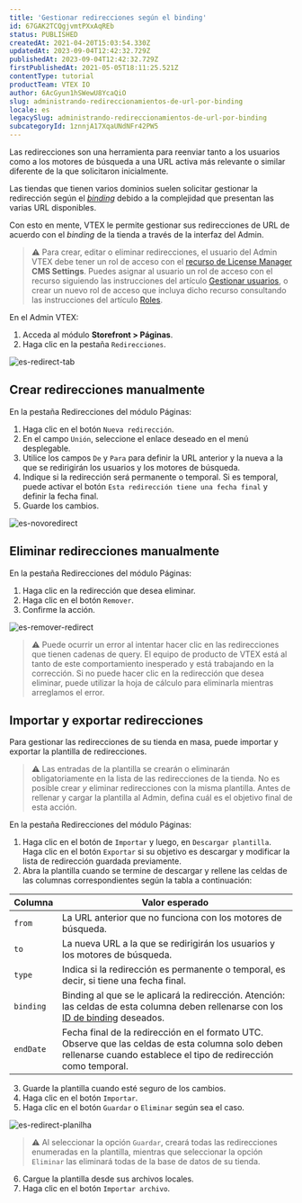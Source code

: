 ```yaml
---
title: 'Gestionar redirecciones según el binding'
id: 67GAK2TCQgjvmtPXxAqREb
status: PUBLISHED
createdAt: 2021-04-20T15:03:54.330Z
updatedAt: 2023-09-04T12:42:32.729Z
publishedAt: 2023-09-04T12:42:32.729Z
firstPublishedAt: 2021-05-05T18:11:25.521Z
contentType: tutorial
productTeam: VTEX IO
author: 6AcGyun1hSWewU8YcaQiO
slug: administrando-redireccionamientos-de-url-por-binding
locale: es
legacySlug: administrando-redireccionamientos-de-url-por-binding
subcategoryId: 1znnjA17XqaUNdNFr42PW5
---
```


Las redirecciones son una herramienta para reenviar tanto a los usuarios como a los motores de búsqueda a una URL activa más relevante o similar diferente de la que solicitaron inicialmente.

Las tiendas que tienen varios dominios suelen solicitar gestionar la redirección según el [*binding*](https://help.vtex.com/en/tutorial/what-is-binding--4NcN3NJd0IeYccgWCI8O2W) debido a la complejidad que presentan las varias URL disponibles. 

Con esto en mente, VTEX le permite gestionar sus redirecciones de URL de acuerdo con el *binding* de la tienda a través de la interfaz del Admin.

>⚠️ Para crear, editar o eliminar redirecciones, el usuario del Admin VTEX debe tener un rol de acceso con el [recurso de License Manager](https://help.vtex.com/es/tutorial/recursos-del-license-manager--3q6ztrC8YynQf6rdc6euk3) **CMS Settings**. Puedes asignar al usuario un rol de acceso con el recurso siguiendo las instrucciones del artículo [Gestionar usuarios](https://help.vtex.com/es/tutorial/gestionar-usuarios--tutorials_512#editando-usuarios), o crear un nuevo rol de acceso que incluya dicho recurso consultando las instrucciones del artículo [Roles](https://help.vtex.com/es/tutorial/roles--7HKK5Uau2H6wxE1rH5oRbc#creando-un-rol).

En el Admin VTEX:

1. Acceda al módulo **Storefront > Páginas**.
2. Haga clic en la pestaña `Redirecciones`.

![es-redirect-tab](//images.ctfassets.net/alneenqid6w5/5TkQzPBMxi9Wh4SCBgVWZ1/ca140110fbe426d775814a1fd5ae4350/redirect-tab.png)

## Crear redirecciones manualmente

En la pestaña Redirecciones del módulo Páginas:

1. Haga clic en el botón `Nueva redirección`. 
2. En el campo `Unión`, seleccione el enlace deseado en el menú desplegable.
3. Utilice los campos `De` y `Para` para definir la URL anterior y la nueva a la que se redirigirán los usuarios y los motores de búsqueda.
4. Indique si la redirección será permanente o temporal. Si es temporal, puede activar el botón `Esta redirección tiene una fecha final` y definir la fecha final. 
5. Guarde los cambios.

![es-novoredirect](//images.ctfassets.net/alneenqid6w5/1XJSvEL4ozDdupa3j0mcx8/95ddbd08e7902a6c7aa7f30a4af85120/nuevo-redirect.png)

## Eliminar redirecciones manualmente

En la pestaña Redirecciones del módulo Páginas:

1. Haga clic en la redirección que desea eliminar.
2. Haga clic en el botón `Remover`.
3. Confirme la acción. 

![es-remover-redirect](//images.ctfassets.net/alneenqid6w5/5khhDBT5o6ESJjwlaFClr5/a6d978fecd07eba1007ea1b28d2675b6/remover-redirect.png)

>⚠️ Puede ocurrir un error al intentar hacer clic en las redirecciones que tienen cadenas de query. El equipo de producto de VTEX está al tanto de este comportamiento inesperado y está trabajando en la corrección. Si no puede hacer clic en la redirección que desea eliminar, puede utilizar la hoja de cálculo para eliminarla mientras arreglamos el error.

## Importar y exportar redirecciones

Para gestionar las redirecciones de su tienda en masa, puede importar y exportar la plantilla de redirecciones. 

>⚠️ Las entradas de la plantilla se crearán o eliminarán obligatoriamente en la lista de las redirecciones de la tienda. No es posible crear <i>y</i> eliminar redirecciones con la misma plantilla. Antes de rellenar y cargar la plantilla al Admin, defina cuál es el objetivo final de esta acción.

En la pestaña Redirecciones del módulo Páginas:

1. Haga clic en el botón de `Importar` y luego, en `Descargar plantilla`. Haga clic en el botón `Exportar` si su objetivo es descargar y modificar la lista de redirección guardada previamente. 
2. Abra la plantilla cuando se termine de descargar y rellene las celdas de las columnas correspondientes según la tabla a continuación:

  | Columna    | Valor esperado    |
| ---------- | ----------------- |
| `from`     | La URL anterior que no funciona con los motores de búsqueda. |
| `to`       | La nueva URL a la que se redirigirán los usuarios y los motores de búsqueda. |
| `type`     | Indica si la redirección es permanente o temporal, es decir, si tiene una fecha final. |
| `binding`  | Binding al que se le aplicará la redirección. Atención: las celdas de esta columna deben rellenarse con los [ID de binding](https://developers.vtex.com/vtex-developer-docs/docs/checking-your-stores-binding-id) deseados. |
| `endDate`  | Fecha final de la redirección en el formato UTC. Observe que las celdas de esta columna solo deben rellenarse cuando establece el tipo de redirección como temporal. |

3. Guarde la plantilla cuando esté seguro de los cambios. 
4. Haga clic en el botón `Importar`. 
5. Haga clic en el botón `Guardar` o `Eliminar` según sea el caso. 

  ![es-redirect-planilha](//images.ctfassets.net/alneenqid6w5/4jcHxndX1LyV74UdFJgWNV/7efcfc5207e0972a2b31a4be847b7000/planilha-redirect.png)

  >⚠️ Al seleccionar la opción `Guardar`, creará todas las redirecciones enumeradas en la plantilla, mientras que seleccionar la opción `Eliminar` las eliminará todas de la base de datos de su tienda.

6. Cargue la plantilla desde sus archivos locales.
7. Haga clic en el botón `Importar archivo`.
